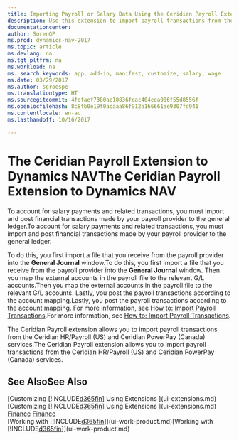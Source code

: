 ```yaml
---
title: Importing Payroll or Salary Data Using the Ceridian Payroll Extension
description: Use this extension to import payroll transactions from the Ceridian HR/Payroll (US) and Ceridian PowerPay (Canada) services.
documentationcenter: 
author: SorenGP
ms.prod: dynamics-nav-2017
ms.topic: article
ms.devlang: na
ms.tgt_pltfrm: na
ms.workload: na
ms. search.keywords: app, add-in, manifest, customize, salary, wage
ms.date: 03/29/2017
ms.author: sgroespe
ms.translationtype: HT
ms.sourcegitcommit: 4fefaef7380ac10836fcac404eea006f55d8556f
ms.openlocfilehash: 8c8fb0e19f0acaaa86f912a166661ae9307fd941
ms.contentlocale: en-au
ms.lasthandoff: 10/16/2017

---
```

# <a name="the-ceridian-payroll-extension-to-dynamics-nav"></a><span data-ttu-id="8aa29-103">The Ceridian Payroll Extension to Dynamics NAV</span><span class="sxs-lookup"><span data-stu-id="8aa29-103">The Ceridian Payroll Extension to Dynamics NAV</span></span>
<span data-ttu-id="8aa29-104">To account for salary payments and related transactions, you must import and post financial transactions made by your payroll provider to the general ledger.</span><span class="sxs-lookup"><span data-stu-id="8aa29-104">To account for salary payments and related transactions, you must import and post financial transactions made by your payroll provider to the general ledger.</span></span>

<span data-ttu-id="8aa29-105">To do this, you first import a file that you receive from the payroll provider into the **General Journal** window.</span><span class="sxs-lookup"><span data-stu-id="8aa29-105">To do this, you first import a file that you receive from the payroll provider into the **General Journal** window.</span></span> <span data-ttu-id="8aa29-106">Then you map the external accounts in the payroll file to the relevant G/L accounts.</span><span class="sxs-lookup"><span data-stu-id="8aa29-106">Then you map the external accounts in the payroll file to the relevant G/L accounts.</span></span> <span data-ttu-id="8aa29-107">Lastly, you post the payroll transactions according to the account mapping.</span><span class="sxs-lookup"><span data-stu-id="8aa29-107">Lastly, you post the payroll transactions according to the account mapping.</span></span> <span data-ttu-id="8aa29-108">For more information, see [How to: Import Payroll Transactions](finance-how-import-payroll-transactions.md).</span><span class="sxs-lookup"><span data-stu-id="8aa29-108">For more information, see [How to: Import Payroll Transactions](finance-how-import-payroll-transactions.md).</span></span>

<span data-ttu-id="8aa29-109">The Ceridian Payroll extension allows you to import payroll transactions from the Ceridian HR/Payroll (US) and Ceridian PowerPay (Canada) services.</span><span class="sxs-lookup"><span data-stu-id="8aa29-109">The Ceridian Payroll extension allows you to import payroll transactions from the Ceridian HR/Payroll (US) and Ceridian PowerPay (Canada) services.</span></span>

## <a name="see-also"></a><span data-ttu-id="8aa29-110">See Also</span><span class="sxs-lookup"><span data-stu-id="8aa29-110">See Also</span></span>
<span data-ttu-id="8aa29-111">[Customizing [!INCLUDE[d365fin](includes/d365fin_md.md)] Using Extensions ](ui-extensions.md)  </span><span class="sxs-lookup"><span data-stu-id="8aa29-111">[Customizing [!INCLUDE[d365fin](includes/d365fin_md.md)] Using Extensions ](ui-extensions.md)  </span></span>  
<span data-ttu-id="8aa29-112">[Finance](finance.md)  </span><span class="sxs-lookup"><span data-stu-id="8aa29-112">[Finance](finance.md)  </span></span>  
<span data-ttu-id="8aa29-113">[Working with [!INCLUDE[d365fin](includes/d365fin_md.md)]](ui-work-product.md)</span><span class="sxs-lookup"><span data-stu-id="8aa29-113">[Working with [!INCLUDE[d365fin](includes/d365fin_md.md)]](ui-work-product.md)</span></span>


